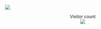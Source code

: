 <a href=#><img src="contributions.svg"></a>

<p align="center"> 
  Visitor count<br>
  <img src="https://profile-counter.glitch.me/sajaehyukc/count.svg" />
</p>
